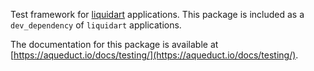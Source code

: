 Test framework for [liquidart](https://aqueduct.io) applications. This package is included as a `dev_dependency` of `liquidart` applications.

The documentation for this package is available at [https://aqueduct.io/docs/testing/](https://aqueduct.io/docs/testing/).


